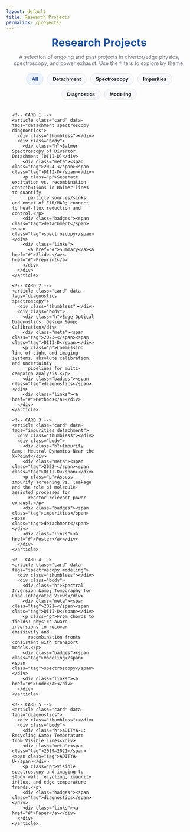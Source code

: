 ```yaml
---
layout: default
title: Research Projects
permalink: /projects/
---
```


<style>
/* ====== Projects page ====== */
:root{
  --page-w: 1100px;
  --ink:#0d3ea9; --ink-2:#1a4fa3; --muted:#6b7280;
  --card:#fff; --bg:transparent; --ring:#e6e6e6;
}

.projects-wrap{max-width:var(--page-w);margin:0 auto;padding:0 1rem 2rem}
.projects-title{text-align:center;font-weight:700;letter-spacing:.2px;margin:.2rem 0 1.2rem;
  font-size:clamp(1.8rem,2.6vw,2.2rem);color:var(--ink-2)}
.projects-sub{color:var(--muted);text-align:center;margin:-.4rem auto 1.2rem;max-width:800px}

/* filter bar */
.filters{display:flex;gap:10px;flex-wrap:wrap;justify-content:center;margin:10px 0 20px}
.filter-btn{border:1px solid var(--ring);background:#f7f8fb;border-radius:999px;padding:7px 14px;
  font-weight:600;cursor:pointer}
.filter-btn.active{background:#eaf2fd;color:var(--ink);border-color:#cfe0ff}

/* grid */
.grid{display:grid;grid-template-columns:repeat(3,minmax(0,1fr));gap:18px}
@media (max-width:980px){.grid{grid-template-columns:repeat(2,1fr)}}
@media (max-width:620px){.grid{grid-template-columns:1fr}}

/* card */
.card{background:var(--card);border:1px solid var(--ring);border-radius:12px;overflow:hidden;
  transition:box-shadow .2s, transform .1s}
.card:hover{box-shadow:0 8px 24px rgba(13,62,169,.12);transform:translateY(-1px)}

/* header strip used when no image */
.thumbless{
  height:8px; width:100%;
  background: linear-gradient(90deg,#eaf2fd,#dbeafe,#c7f9e9);
}

/* body */
.body{padding:14px 16px 16px}
.h{margin:2px 0 6px;font-weight:700;color:#0d3ea9;font-size:1.05rem}
.meta{display:flex;gap:10px;flex-wrap:wrap;margin:0 0 8px;color:var(--muted);font-size:.92rem}
.tag{border:1px solid var(--ring);border-radius:999px;padding:2px 8px;font-size:.82rem}
.p{color:#222;line-height:1.55;margin:0}
.links{display:flex;gap:12px;margin-top:10px}
.links a{color:var(--ink);text-decoration:underline}
.badges{display:flex;gap:6px;flex-wrap:wrap;margin:8px 0 0}
</style>

<div class="projects-wrap">
  <h1 class="projects-title">Research Projects</h1>
  <p class="projects-sub">
    A selection of ongoing and past projects in divertor/edge physics, spectroscopy, and power exhaust.
    Use the filters to explore by theme.
  </p>

  <!-- Filters -->
  <div class="filters" id="filters">
    <button class="filter-btn active" data-tag="all">All</button>
    <button class="filter-btn" data-tag="detachment">Detachment</button>
    <button class="filter-btn" data-tag="spectroscopy">Spectroscopy</button>
    <button class="filter-btn" data-tag="impurities">Impurities</button>
    <button class="filter-btn" data-tag="diagnostics">Diagnostics</button>
    <button class="filter-btn" data-tag="modeling">Modeling</button>
  </div>

  <!-- Grid -->
  <div class="grid" id="grid">

    <!-- CARD 1 -->
    <article class="card" data-tags="detachment spectroscopy diagnostics">
      <div class="thumbless"></div>
      <div class="body">
        <div class="h">Balmer Spectroscopy of Divertor Detachment (DIII-D)</div>
        <div class="meta"><span class="tag">2024–</span><span class="tag">DIII-D</span></div>
        <p class="p">Separate excitation vs. recombination contributions in Balmer lines to quantify
          particle sources/sinks and onset of EIR/MAR; connect to heat-flux reduction and control.</p>
        <div class="badges"><span class="tag">detachment</span><span class="tag">spectroscopy</span></div>
        <div class="links">
          <a href="#">Summary</a><a href="#">Slides</a><a href="#">Preprint</a>
        </div>
      </div>
    </article>

    <!-- CARD 2 -->
    <article class="card" data-tags="diagnostics spectroscopy">
      <div class="thumbless"></div>
      <div class="body">
        <div class="h">Edge Optical Diagnostics: Design &amp; Calibration</div>
        <div class="meta"><span class="tag">2023–</span><span class="tag">DIII-D</span></div>
        <p class="p">Commission line-of-sight and imaging systems, absolute calibration, and uncertainty
          pipelines for multi-campaign analysis.</p>
        <div class="badges"><span class="tag">diagnostics</span></div>
        <div class="links"><a href="#">Methods</a></div>
      </div>
    </article>

    <!-- CARD 3 -->
    <article class="card" data-tags="impurities detachment">
      <div class="thumbless"></div>
      <div class="body">
        <div class="h">Impurity &amp; Neutral Dynamics Near the X-Point</div>
        <div class="meta"><span class="tag">2022–</span><span class="tag">DIII-D</span></div>
        <p class="p">Assess impurity screening vs. leakage and the role of molecule-assisted processes for
          reactor-relevant power exhaust.</p>
        <div class="badges"><span class="tag">impurities</span><span class="tag">detachment</span></div>
        <div class="links"><a href="#">Poster</a></div>
      </div>
    </article>

    <!-- CARD 4 -->
    <article class="card" data-tags="spectroscopy modeling">
      <div class="thumbless"></div>
      <div class="body">
        <div class="h">Spectral Inversion &amp; Tomography for Line-Integrated Views</div>
        <div class="meta"><span class="tag">2021–</span><span class="tag">DIII-D</span></div>
        <p class="p">From chords to fields: physics-aware inversions to recover emissivity and
          recombination fronts consistent with transport models.</p>
        <div class="badges"><span class="tag">modeling</span><span class="tag">spectroscopy</span></div>
        <div class="links"><a href="#">Code</a></div>
      </div>
    </article>

    <!-- CARD 5 -->
    <article class="card" data-tags="diagnostics">
      <div class="thumbless"></div>
      <div class="body">
        <div class="h">ADITYA-U: Recycling &amp; Temperature from Visible Lines</div>
        <div class="meta"><span class="tag">2019–2021</span><span class="tag">ADITYA-U</span></div>
        <p class="p">Visible spectroscopy and imaging to study wall recycling, impurity influx, and edge temperature trends.</p>
        <div class="badges"><span class="tag">diagnostics</span></div>
        <div class="links"><a href="#">Paper</a></div>
      </div>
    </article>

  </div>
</div>

<script>
/* simple tag filter */
const buttons=[...document.querySelectorAll('.filter-btn')];
const cards=[...document.querySelectorAll('.card')];
buttons.forEach(b=>b.addEventListener('click',()=>{
  buttons.forEach(x=>x.classList.remove('active')); b.classList.add('active');
  const tag=b.dataset.tag;
  cards.forEach(c=>{
    const have = c.dataset.tags.split(' ');
    c.style.display = (tag==='all'||have.includes(tag)) ? '' : 'none';
  });
}));
</script>
